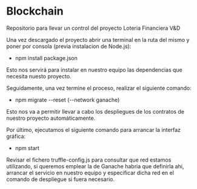 # Blockchain
Repositorio para llevar un control del proyecto Loteria Financiera V&amp;D

Una vez descargado el proyecto abrir una terminal en la ruta del mismo y poner por consola (previa instalacion de Node.js):
- npm install package.json

Esto nos servirá para instalar en nuestro equipo las dependencias que necesita nuesto proyecto.

Seguidamente, una vez termine el proceso, realizar el siguiente comando:
- npm migrate --reset (--network ganache)

Esto nos va a permitir llevar a cabo los despliegues de los contratos de nuestro proyecto automáticamente.

Por último, ejecutamos el siguiente comando para arrancar la interfaz gráfica:
- npm start

Revisar el fichero truffle-config.js para consultar que red estamos utilizando, si queremos emplear la de Ganache habria que definirla ahi, arrancar el servicio en nuestro equipo y especificar dicha red en el comando de despliegue si fuera necesario.
